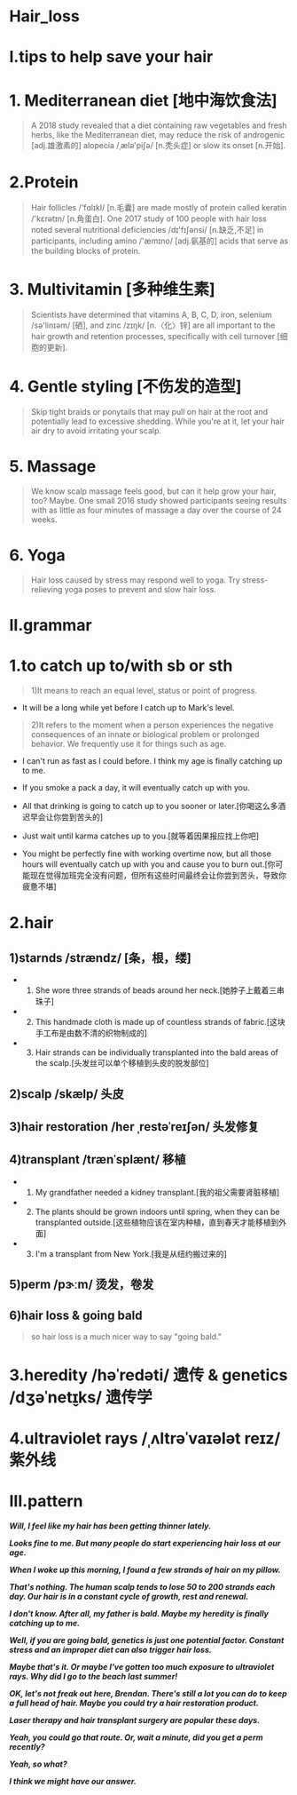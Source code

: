 # Hair_loss
# I.tips to help save your hair
# 1. Mediterranean diet [地中海饮食法]
> A 2018 study revealed that a diet containing raw vegetables and fresh herbs, like the Mediterranean diet, may reduce the risk of androgenic [adj.雄激素的] alopecia /ˌælə'piʃə/ [n.秃头症] or slow its onset [n.开始].

# 2.Protein
> Hair follicles /'fɑlɪkl/ [n.毛囊] are made mostly of protein called keratin /'kɛrətɪn/ [n.角蛋白]. One 2017 study of 100 people with hair loss noted several nutritional deficiencies /dɪ'fɪʃənsi/ [n.缺乏,不足] in participants, including amino /'æmɪno/ [adj.氨基的] acids that serve as the building blocks of protein.

# 3. Multivitamin [多种维生素]
> Scientists have determined that vitamins A, B, C, D, iron, selenium /sə'linɪəm/ [硒], and zinc /zɪŋk/ [n.〈化〉锌] are all important to the hair growth and retention processes, specifically with cell turnover [细胞的更新]. 

# 4. Gentle styling [不伤发的造型]
> Skip tight braids or ponytails that may pull on hair at the root and potentially lead to excessive shedding. While you're at it, let your hair air dry to avoid irritating your scalp.

# 5. Massage
> We know scalp massage feels good, but can it help grow your hair, too? Maybe. One small 2016 study showed participants seeing results with as little as four minutes of massage a day over the course of 24 weeks.

# 6. Yoga
> Hair loss caused by stress may respond well to yoga. Try stress-relieving yoga poses to prevent and slow hair loss.

# II.grammar
# 1.to catch up to/with sb or sth
> 1)It means to reach an equal level, status or point of progress.

- It will be a long while yet before I catch up to Mark's level.

> 2)It refers to the moment when a person experiences the negative consequences of an innate or biological problem or prolonged behavior. We frequently use it for things such as age.

- I can't run as fast as I could before. I think my age is finally catching up to
me.


- If you smoke a pack a day, it will eventually catch up with you.


- All that drinking is going to catch up to you sooner or later.[你喝这么多酒迟早会让你尝到苦头的]

- Just wait until karma catches up to you.[就等着因果报应找上你吧]

- You might be perfectly fine with working overtime now, but all those hours will eventually catch up with you and cause you to burn out.[你可能现在觉得加班完全没有问题，但所有这些时间最终会让你尝到苦头，导致你疲惫不堪]

# 2.hair
## 1)starnds /strændz/ [条，根，缕]

- 1. She wore three strands of beads around her neck.[她脖子上戴着三串珠子]

- 2. This handmade cloth is made up of countless strands of fabric.[这块手工布是由数不清的织物制成的]

- 3. Hair strands can be individually transplanted into the bald areas of the scalp.[头发丝可以单个移植到头皮的脱发部位]

## 2)scalp /skælp/ 头皮


## 3)hair restoration /her ˌrestəˈreɪʃən/ 头发修复


## 4)transplant /trænˈsplænt/ 移植

- 1. My grandfather needed a kidney transplant.[我的祖父需要肾脏移植]

- 2. The plants should be grown indoors until spring, when they can be transplanted outside.[这些植物应该在室内种植，直到春天才能移植到外面]

- 3. I'm a transplant from New York.[我是从纽约搬过来的]

## 5)perm /pɝːm/ 烫发，卷发


## 6)hair loss & going bald
> so hair loss is a much nicer way to say "going bald."

# 3.heredity /həˈredəti/ 遗传 & genetics /dʒəˈnet̬ɪks/ 遗传学

# 4.ultraviolet rays /ˌʌltrəˈvaɪələt reɪz/ 紫外线

# III.pattern
***Will, I feel like my hair has been getting thinner lately.***

***Looks fine to me. But many people do start experiencing hair loss at our age.***

***When I woke up this morning, I found a few strands of hair on my pillow.***

***That's nothing. The human scalp tends to lose 50 to 200 strands each day. Our hair is in a constant cycle of growth, rest and renewal.***

***I don't know. After all, my father is bald. Maybe my heredity is finally catching up to me.***

***Well, if you are going bald, genetics is just one potential factor. Constant stress and an improper diet can also trigger hair loss.***

***Maybe that's it. Or maybe I've gotten too much exposure to ultraviolet rays. Why did I go to the beach last summer!***

***OK, let's not freak out here, Brendan. There's still a lot you can do to keep a full head of hair. Maybe you could try a hair restoration product.***

***Laser therapy and hair transplant surgery are popular these days.***

***Yeah, you could go that route. Or, wait a minute, did you get a perm recently?***

***Yeah, so what?***

***I think we might have our answer.***












